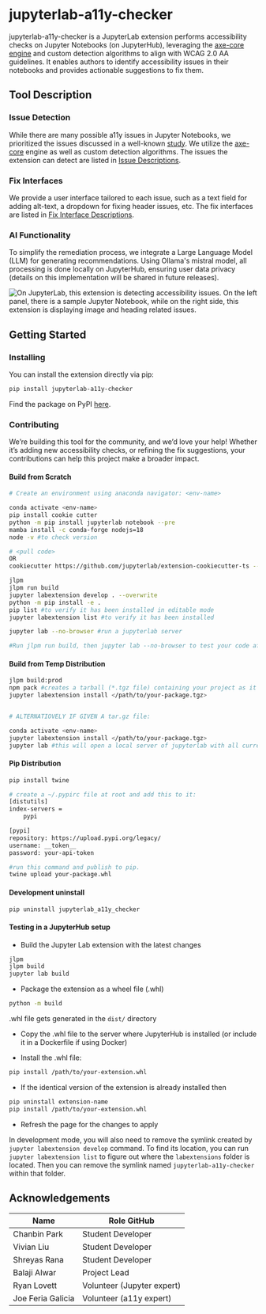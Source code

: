 # jupyterlab-a11y-checker

jupyterlab-a11y-checker is a JupyterLab extension performs accessibility checks on Jupyter Notebooks (on JupyterHub), leveraging the [axe-core engine](https://github.com/dequelabs/axe-core) and custom detection algorithms to align with WCAG 2.0 AA guidelines. It enables authors to identify accessibility issues in their notebooks and provides actionable suggestions to fix them.

## Tool Description

### Issue Detection
While there are many possible a11y issues in Jupyter Notebooks, we prioritized the issues discussed in a well-known [study](https://dl.acm.org/doi/pdf/10.1145/3597638.3608417). We utilize the [axe-core](https://github.com/dequelabs/axe-core) engine as well as custom detection algorithms. The issues the extension can detect are listed in [Issue Descriptions](./doc/rules.md).

### Fix Interfaces
We provide a user interface tailored to each issue, such as a text field for adding alt-text, a dropdown for fixing header issues, etc. The fix interfaces are listed in [Fix Interface Descriptions](./doc/fix-interfaces.md).

### AI Functionality
To simplify the remediation process, we integrate a Large Language Model (LLM) for generating recommendations. Using Ollama's mistral model, all processing is done locally on JupyterHub, ensuring user data privacy (details on this implementation will be shared in future releases).

![On JupyterLab, this extension is detecting accessibility issues. On the left panel, there is a sample Jupyter Notebook, while on the right side, this extension is displaying image and heading related issues.](doc/README_IMG.png)


## Getting Started

### Installing
You can install the extension directly via pip:

```bash
pip install jupyterlab-a11y-checker
```
Find the package on PyPI [here](https://pypi.org/project/jupyterlab-a11y-checker/).


### Contributing

We’re building this tool for the community, and we’d love your help! Whether it’s adding new accessibility checks, or refining the fix suggestions, your contributions can help this project make a broader impact.

#### Build from Scratch

```bash
# Create an environment using anaconda navigator: <env-name>

conda activate <env-name>
pip install cookie cutter
python -m pip install jupyterlab notebook --pre
mamba install -c conda-forge nodejs=18
node -v #to check version

# <pull code>
OR
cookiecutter https://github.com/jupyterlab/extension-cookiecutter-ts --checkout 4.0

jlpm
jlpm run build
jupyter labextension develop . --overwrite
python -m pip install -e .
pip list #to verify it has been installed in editable mode
jupyter labextension list #to verify it has been installed

jupyter lab --no-browser #run a jupyterlab server

#Run jlpm run build, then jupyter lab --no-browser to test your code after each change
```

#### Build from Temp Distribution

```bash
jlpm build:prod
npm pack #creates a tarball (*.tgz file) containing your project as it would be uploaded to the npm registry. This file can be shared and installed locally.
jupyter labextension install </path/to/your-package.tgz>


# ALTERNATIOVELY IF GIVEN A tar.gz file:

conda activate <env-name>
jupyter labextension install </path/to/your-package.tgz>
jupyter lab #this will open a local server of jupyterlab with all current extensions installed.
```

#### Pip Distribution
```bash
pip install twine

# create a ~/.pypirc file at root and add this to it:
[distutils]
index-servers =
	pypi

[pypi]
repository: https://upload.pypi.org/legacy/
username: __token__
password: your-api-token

#run this command and publish to pip.
twine upload your-package.whl
```

#### Development uninstall

```bash
pip uninstall jupyterlab_a11y_checker
```

#### Testing in a JupyterHub setup

- Build the Jupyter Lab extension with the latest changes

```bash
jlpm 
jlpm build
jupyter lab build
```
- Package the extension as a wheel file (.whl)

```bash
python -m build
```
.whl file gets generated in the `dist/` directory

- Copy the .whl file to the server where JupyterHub is installed (or include it in a Dockerfile if using Docker)

- Install the .whl file:

```bash
pip install /path/to/your-extension.whl
```

- If the identical version of the extension is already installed then

```bash
pip uninstall extension-name
pip install /path/to/your-extension.whl
```

- Refresh the page for the changes to apply

In development mode, you will also need to remove the symlink created by `jupyter labextension develop`
command. To find its location, you can run `jupyter labextension list` to figure out where the `labextensions`
folder is located. Then you can remove the symlink named `jupyterlab-a11y-checker` within that folder.


## Acknowledgements

| Name                   | Role                GitHub                           |
|------------------------|------------------------------------------------------|
| Chanbin Park  | Student Developer     | [@chanbinski](https://github.com/Chanbinski) |
| Vivian Liu  |  Student Developer      | [@vzliu](https://github.com/vzliu) |
| Shreyas Rana | Student Developer       | [@ranashreyas](https://github.com/ranashreyas) |
| Balaji Alwar | Project Lead       | [@balajialg](https://github.com/balajialg) |
| Ryan Lovett | Volunteer (Jupyter expert)      | [@ryanlovett]([https://github.com/balajialg](https://github.com/ryanlovett)) |
| Joe Feria Galicia | Volunteer (a11y expert)       | NA |

